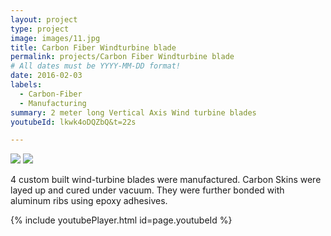 ```yaml
---
layout: project
type: project
image: images/11.jpg
title: Carbon Fiber Windturbine blade
permalink: projects/Carbon Fiber Windturbine blade
# All dates must be YYYY-MM-DD format!
date: 2016-02-03
labels:
  - Carbon-Fiber
  - Manufacturing
summary: 2 meter long Vertical Axis Wind turbine blades
youtubeId: lkwk4oDQZbQ&t=22s

---
```

<img class="ui medium right floated rounded image" src="../8.jpg">
<img class="ui medium right floated rounded image" src="../6.jpg">

4 custom built wind-turbine blades were manufactured. Carbon Skins were layed up and cured under vacuum. They were further bonded
with aluminum ribs using epoxy adhesives.

{% include youtubePlayer.html id=page.youtubeId %}


